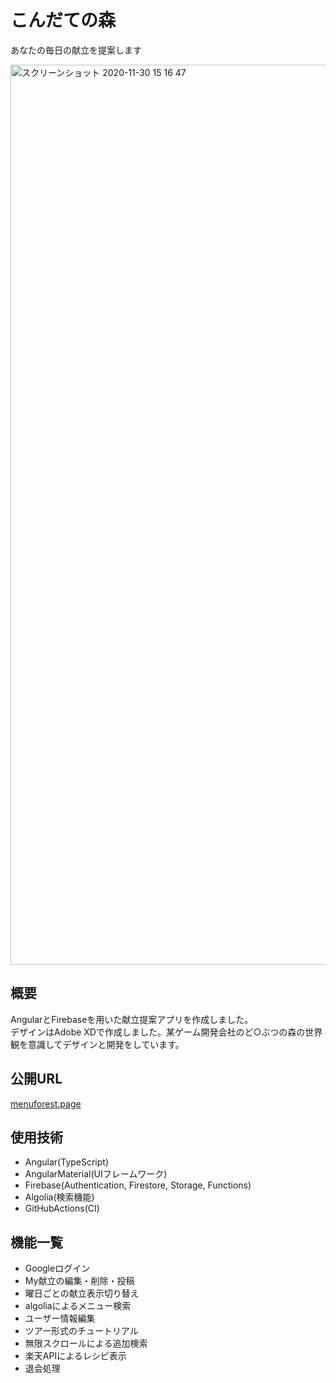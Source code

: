 # こんだての森
あなたの毎日の献立を提案します

<img width="1440" alt="スクリーンショット 2020-11-30 15 16 47" src="https://user-images.githubusercontent.com/63761544/102864612-ca413480-4477-11eb-906c-01a103c74b70.png">

## 概要
AngularとFirebaseを用いた献立提案アプリを作成しました。  
デザインはAdobe XDで作成しました。某ゲーム開発会社のど○ぶつの森の世界観を意識してデザインと開発をしています。

## 公開URL
[menuforest.page](https://menuforest.page)

## 使用技術
- Angular(TypeScript)
- AngularMaterial(UIフレームワーク)
- Firebase(Authentication, Firestore, Storage, Functions)
- Algolia(検索機能)
- GitHubActions(CI)

## 機能一覧
- Googleログイン
- My献立の編集・削除・投稿
- 曜日ごとの献立表示切り替え
- algoliaによるメニュー検索
- ユーザー情報編集
- ツアー形式のチュートリアル
- 無限スクロールによる追加検索
- 楽天APIによるレシピ表示
- 退会処理

